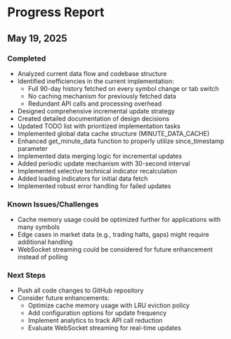 # Progress Report

## May 19, 2025

### Completed
- Analyzed current data flow and codebase structure
- Identified inefficiencies in the current implementation:
  - Full 90-day history fetched on every symbol change or tab switch
  - No caching mechanism for previously fetched data
  - Redundant API calls and processing overhead
- Designed comprehensive incremental update strategy
- Created detailed documentation of design decisions
- Updated TODO list with prioritized implementation tasks
- Implemented global data cache structure (MINUTE_DATA_CACHE)
- Enhanced get_minute_data function to properly utilize since_timestamp parameter
- Implemented data merging logic for incremental updates
- Added periodic update mechanism with 30-second interval
- Implemented selective technical indicator recalculation
- Added loading indicators for initial data fetch
- Implemented robust error handling for failed updates

### Known Issues/Challenges
- Cache memory usage could be optimized further for applications with many symbols
- Edge cases in market data (e.g., trading halts, gaps) might require additional handling
- WebSocket streaming could be considered for future enhancement instead of polling

### Next Steps
- Push all code changes to GitHub repository
- Consider future enhancements:
  - Optimize cache memory usage with LRU eviction policy
  - Add configuration options for update frequency
  - Implement analytics to track API call reduction
  - Evaluate WebSocket streaming for real-time updates
